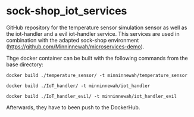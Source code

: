 # sock-shop_iot_services

GitHub repository for the temperature sensor simulation sensor as well as the iot-handler and a evil iot-handler service. This services are used in combination with the adapted sock-shop environment (https://github.com/Minninnewah/microservices-demo).

Thge docker container can be built with the following commands from the base directory:
```
docker build ./temperature_sensor/ -t minninnewah/temperature_sensor
```
```
docker build ./IoT_handler/ -t minninnewah/iot_handler
```
```
docker build ./IoT_handler_evil/ -t minninnewah/iot_handler_evil
```

Afterwards, they have to been push to the DockerHub.

